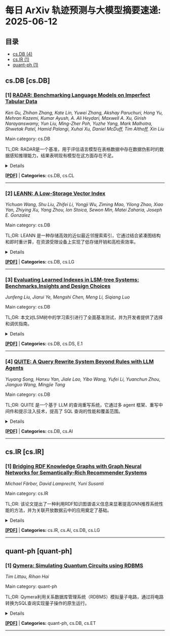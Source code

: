 # 每日 ArXiv 轨迹预测与大模型摘要速递: 2025-06-12

## 目录

- [cs.DB (4)](#cs-db)
- [cs.IR (1)](#cs-ir)
- [quant-ph (1)](#quant-ph)

## cs.DB [cs.DB]
### [1] [RADAR: Benchmarking Language Models on Imperfect Tabular Data](https://arxiv.org/abs/2506.08249)
*Ken Gu, Zhihan Zhang, Kate Lin, Yuwei Zhang, Akshay Paruchuri, Hong Yu, Mehran Kazemi, Kumar Ayush, A. Ali Heydari, Maxwell A. Xu, Girish Narayanswamy, Yun Liu, Ming-Zher Poh, Yuzhe Yang, Mark Malhotra, Shwetak Patel, Hamid Palangi, Xuhai Xu, Daniel McDuff, Tim Althoff, Xin Liu*

Main category: cs.DB

TL;DR: RADAR是一个基准，用于评估语言模型在表格数据中存在数据伪影时的数据感知推理能力，结果表明现有模型在这方面存在不足。


<details>
  <summary>Details</summary>
Motivation: 语言模型越来越多地被部署来执行自主数据分析。然而，它们的数据感知能力——识别、推理和适当处理数据伪影（如缺失值、异常值和逻辑不一致性）的能力——仍未得到充分探索。这些伪影在真实世界的表格数据中尤其常见，如果处理不当，可能会严重损害分析结论的有效性。

Method: 我们开发了一个框架，通过程序化的扰动来模拟数据伪影，从而能够有针对性地评估模型行为。

Result: 我们的评估表明，尽管模型在没有数据伪影的表格上表现良好，但在引入数据伪影时，前沿模型的性能会显著下降。

Conclusion: 尽管模型在没有数据伪影的表格上表现良好，但在引入数据伪影时，前沿模型的性能会显著下降，表明它们在强大的、数据感知分析能力方面存在严重不足。

Abstract: 语言模型越来越多地被用于执行自主数据分析。然而，它们的数据感知能力——识别、推理和适当处理数据伪影（如缺失值、异常值和逻辑不一致性）的能力——仍未得到充分探索。这些伪影在真实世界的表格数据中尤其常见，如果处理不当，可能会严重损害分析结论的有效性。为了解决这个问题，我们提出了RADAR，这是一个用于系统评估表格数据上的数据感知推理的基准。我们开发了一个框架，通过程序化的扰动来模拟数据伪影，从而能够有针对性地评估模型行为。RADAR包含2980个表格查询对，基于跨越9个领域和5种数据伪影类型的真实世界数据。除了评估伪影处理之外，RADAR还系统地改变表格大小，以研究当表格大小增加时，推理性能如何保持。我们的评估表明，尽管模型在没有数据伪影的表格上表现良好，但在引入数据伪影时，前沿模型的性能会显著下降，这暴露了它们在强大的、数据感知分析能力方面的严重不足。RADAR被设计为灵活和可扩展的，它支持多样化的扰动类型和可控的表格大小，为推进表格推理提供了一个有价值的资源。

</details>

[**[PDF]**](https://arxiv.org/pdf/2506.08249) | **Categories:** cs.DB, cs.CL

---

### [2] [LEANN: A Low-Storage Vector Index](https://arxiv.org/abs/2506.08276)
*Yichuan Wang, Shu Liu, Zhifei Li, Yongji Wu, Ziming Mao, Yilong Zhao, Xiao Yan, Zhiying Xu, Yang Zhou, Ion Stoica, Sewon Min, Matei Zaharia, Joseph E. Gonzalez*

Main category: cs.DB

TL;DR: LEANN 是一种存储高效的近似最近邻搜索索引，它通过结合紧凑图结构和即时重计算，在资源受限设备上实现了低存储开销和高检索效率。


<details>
  <summary>Details</summary>
Motivation: 在本地设备上支持基于嵌入的搜索（如推荐和 RAG）的需求日益增长，但维护相关数据结构通常因存储开销过高而不可行。例如，索引 100 GB 的原始数据需要 150 到 700 GB 的存储空间，这使得本地部署变得不切实际。如何在保持搜索质量和延迟的同时降低这种开销成为一项关键挑战。

Method: LEANN 结合了紧凑的图结构和高效的即时重计算策略。

Result: LEANN 将索引大小减少到原始原始数据的 5% 以下，比标准索引的存储空间小 50 倍，同时在实际问答基准测试中，在 2 秒内保持 90% 的 top-3 召回率。

Conclusion: LEANN 通过结合紧凑的图结构和高效的即时重计算策略，实现了在资源受限的个人设备上进行快速、准确且存储开销极小的近似最近邻搜索。

Abstract: 基于嵌入的搜索被广泛应用于推荐和检索增强生成（RAG）等应用中。最近，对在本地设备上存储的个人数据支持这些功能的需求日益增长。然而，维护与基于嵌入的搜索相关的必要数据结构通常是不可行的，因为它的存储开销很高。例如，索引 100 GB 的原始数据需要 150 到 700 GB 的存储空间，这使得本地部署变得不切实际。在保持搜索质量和延迟的同时降低这种开销成为一项关键挑战。在本文中，我们提出 LEANN，这是一种存储高效的近似最近邻（ANN）搜索索引，针对资源受限的个人设备进行了优化。LEANN 结合了紧凑的基于图的结构和高效的即时重计算策略，以实现快速、准确的检索，同时最大限度地减少存储开销。我们的评估表明，LEANN 将索引大小减少到原始原始数据的 5% 以下，比标准索引的存储空间小 50 倍，同时在实际问答基准测试中，在 2 秒内保持 90% 的 top-3 召回率。

</details>

[**[PDF]**](https://arxiv.org/pdf/2506.08276) | **Categories:** cs.DB, cs.LG

---

### [3] [Evaluating Learned Indexes in LSM-tree Systems: Benchmarks,Insights and Design Choices](https://arxiv.org/abs/2506.08671)
*Junfeng Liu, Jiarui Ye, Mengshi Chen, Meng Li, Siqiang Luo*

Main category: cs.DB

TL;DR: 本文对LSM树中的学习索引进行了全面基准测试，并为开发者提供了选择和调优指南。


<details>
  <summary>Details</summary>
Motivation: 随着数据量的增长，高效查询大规模数据库变得越来越具有挑战性。为了解决这个问题，最近的研究试图将学习索引集成到LSM树中以提高查找性能，但仅考虑了有限范围的学习索引类型，并且不同学习索引的优缺点仍不清楚，这使得它们难以实际使用。

Method: 本文总结了8种现有学习索引的工作流程，分析了相关的理论成本，并构建了一个包含索引类型、边界位置和粒度等因素的配置空间。

Result: 实验结果揭示了一些意想不到的见解，例如在为学习索引分配大量内存预算时，查找性能的提升并不明显，并且学习索引的重训练开销适中。此外，我们还提供了实用的指南，以帮助开发人员为自定义用例智能地选择和调整学习索引。

Conclusion: 本文通过全面的基准测试，揭示了在LSM树系统中应用学习索引的各种影响因素和性能表现，并为开发者提供了实用的选择和调优指南。

Abstract: 基于LSM树的数据存储由于其卓越的性能而被广泛应用于工业界。然而，随着数据量的增长，高效查询大规模数据库变得越来越具有挑战性。为了解决这个问题，最近的研究试图将学习索引集成到LSM树中以提高查找性能，这已经显示出有希望的改进。尽管如此，仅考虑了有限范围的学习索引类型，并且不同学习索引的优缺点仍不清楚，这使得它们难以实际使用。为了填补这一空白，我们提供了一个全面而系统的基准测试，以深入了解LSM树系统中的学习索引。在这项工作中，我们总结了8种现有学习索引的工作流程，并分析了相关的理论成本。我们还确定了几个显着影响学习索引性能的关键因素，并用一个新的配置空间总结了它们，包括各种索引类型、边界位置和粒度。此外，我们在统一的平台上实现了不同的学习索引设计，以评估各种配置。令人惊讶的是，我们的实验揭示了一些意想不到的见解，例如在为学习索引分配大量内存预算时，查找性能的提升并不明显，并且学习索引的重训练开销适中。此外，我们还提供了实用的指南，以帮助开发人员为自定义用例智能地选择和调整学习索引。

</details>

[**[PDF]**](https://arxiv.org/pdf/2506.08671) | **Categories:** cs.DB, cs.DS, E.1

---

### [4] [QUITE: A Query Rewrite System Beyond Rules with LLM Agents](https://arxiv.org/abs/2506.07675)
*Yuyang Song, Hanxu Yan, Jiale Lao, Yibo Wang, Yufei Li, Yuanchun Zhou, Jianguo Wang, Mingjie Tang*

Main category: cs.DB

TL;DR: QUITE 是一个基于 LLM 的查询重写系统，它通过多 agent 框架、重写中间件和提示注入技术，提高了 SQL 查询的性能和覆盖范围。


<details>
  <summary>Details</summary>
Motivation: 现有的基于规则的查询重写方法处理的查询子集有限，并且可能导致性能下降。这是由于基于规则的查询重写存在三个挑战：(1) 难以发现和验证新规则，(2) 固定的重写规则不能推广到新的查询模式，(3) 一些重写技术不能表示为固定规则。

Method: 提出了一种基于 LLM agent 的无训练且具有反馈意识的系统 QUITE，用于将 SQL 查询重写为语义等价且性能更优的形式。

Result: 实验表明，与现有方法相比，QUITE 将查询执行时间减少了高达 35.8%，并且比以前的方法产生了多 24.1% 的重写，涵盖了早期系统无法处理的查询案例。

Conclusion: QUITE 通过利用 LLM agent、重写中间件和提示注入技术，显著提升了 SQL 查询重写的性能和覆盖范围。

Abstract: 查询重写将 SQL 查询转换为语义等效但运行效率更高的形式。现有方法主要依赖于预定义的重写规则，但它们处理的查询子集有限，并且可能导致性能下降。这种限制源于基于规则的查询重写的三个挑战：(1) 难以发现和验证新规则，(2) 固定的重写规则不能推广到新的查询模式，(3) 一些重写技术不能表示为固定规则。受人类专家表现出明显更好的重写能力但受限于可扩展性，以及大型语言模型 (LLM) 已经展示出接近人类水平的语义和推理能力的启发，我们提出了一种使用 LLM 重写 SQL 查询的新方法，超越了规则的限制。由于 LLM 存在幻觉问题，直接应用 LLM 常常导致不等效和次优的查询。为了解决这个问题，我们提出 QUITE（查询重写），这是一个基于 LLM agent 的无训练且具有反馈意识的系统，它将 SQL 查询重写为语义等效且性能显着更好的形式，与基于规则的方法相比，涵盖了更广泛的查询模式和重写策略。首先，我们设计了一个由有限状态机 (FSM) 控制的多 agent 框架，使 LLM 能够使用外部工具，并通过实时数据库反馈增强重写过程。其次，我们开发了一个重写中间件，以增强 LLM 生成优化查询等效项的能力。最后，我们采用了一种新颖的提示注入技术，以改进重写查询的执行计划。大量实验表明，与最先进的方法相比，QUITE 将查询执行时间减少了高达 35.8%，并且比以前的方法产生了多 24.1% 的重写，涵盖了早期系统无法处理的查询案例。

</details>

[**[PDF]**](https://arxiv.org/pdf/2506.07675) | **Categories:** cs.DB, cs.AI

---


## cs.IR [cs.IR]
### [1] [Bridging RDF Knowledge Graphs with Graph Neural Networks for Semantically-Rich Recommender Systems](https://arxiv.org/abs/2506.08743)
*Michael Färber, David Lamprecht, Yuni Susanti*

Main category: cs.IR

TL;DR: 该论文提出了一种利用RDF知识图谱语义信息来显著提高GNN推荐系统性能的方法，并为关联开放数据云中的应用奠定了基础。


<details>
  <summary>Details</summary>
Motivation: 尽管在W3C标准RDF下创建了超过一千个知识图谱(KGs)，但它们丰富的语义信息尚未在基于GNN的推荐系统中得到充分利用。

Method: 提出了一种RDF知识图谱与GNNs的综合集成方法，该方法利用了RDF对象属性的拓扑信息和RDF数据类型属性的内容信息。

Result: 通过涉及数百万节点RDF图的多个推荐场景的实验，证明了利用RDF知识图谱的语义丰富性可以显著提高推荐系统的性能。

Conclusion: 利用RDF知识图谱的语义丰富性可以显著提高推荐系统的性能，并为基于GNN的推荐系统在关联开放数据云中的应用奠定基础。

Abstract: 图神经网络(GNNs)极大地推动了推荐系统领域的发展。然而，尽管在W3C标准RDF下创建了超过一千个知识图谱(KGs)，但它们丰富的语义信息尚未在基于GNN的推荐系统中得到充分利用。为了解决这一差距，我们提出了一种RDF知识图谱与GNNs的综合集成方法，该方法利用了RDF对象属性的拓扑信息和RDF数据类型属性的内容信息。我们的主要重点是深入评估各种GNN，分析不同的语义特征初始化和图结构异构类型如何影响它们在推荐任务中的性能。通过涉及数百万节点RDF图的多个推荐场景的实验，我们证明了利用RDF知识图谱的语义丰富性可以显著提高推荐系统的性能，并为基于GNN的推荐系统在关联开放数据云中的应用奠定基础。代码和数据可在我们的GitHub存储库中找到:https://github.com/davidlamprecht/rdf-gnn-recommendation

</details>

[**[PDF]**](https://arxiv.org/pdf/2506.08743) | **Categories:** cs.IR, cs.AI, cs.DB, cs.LG

---


## quant-ph [quant-ph]
### [1] [Qymera: Simulating Quantum Circuits using RDBMS](https://arxiv.org/abs/2506.08759)
*Tim Littau, Rihan Hai*

Main category: quant-ph

TL;DR: Qymera利用关系数据库管理系统（RDBMS）模拟量子电路，通过将电路转换为SQL查询实现量子操作的原生运行。


<details>
  <summary>Details</summary>
Motivation: 量子电路模拟对于验证量子算法等量子计算至关重要。

Method: Qymera通过将量子电路转换为SQL查询，从而利用关系数据库管理系统（RDBMS）进行模拟。

Result: Qymera支持各种量子电路，提供图形电路构建器和基于代码的接口来输入电路。基准测试框架有助于比较基于RDBMS的模拟与最先进的模拟方法。

Conclusion: Qymera提供了一个基于关系数据库管理系统（RDBMS）的量子电路模拟方案，通过将电路转换为SQL查询，实现了量子操作在RDBMS中的原生运行，并为量子计算的开发、基准测试和教育提供了实用性。

Abstract: 量子电路模拟对于量子计算至关重要，例如验证量子算法。我们提出了Qymera，一个通过将电路转换为SQL查询，从而将关系数据库管理系统（RDBMS）重新用于模拟的系统，允许量子操作在RDBMS中本地运行。Qymera支持各种量子电路，提供图形电路构建器和基于代码的接口来输入电路。借助基准测试框架，Qymera有助于比较基于RDBMS的模拟与最先进的模拟方法。我们的演示展示了Qymera的端到端基于SQL的执行、与经典工作流程的无缝集成，以及它在量子计算和数据管理中的开发、基准测试和教育方面的实用性。

</details>

[**[PDF]**](https://arxiv.org/pdf/2506.08759) | **Categories:** quant-ph, cs.DB, cs.ET

---
